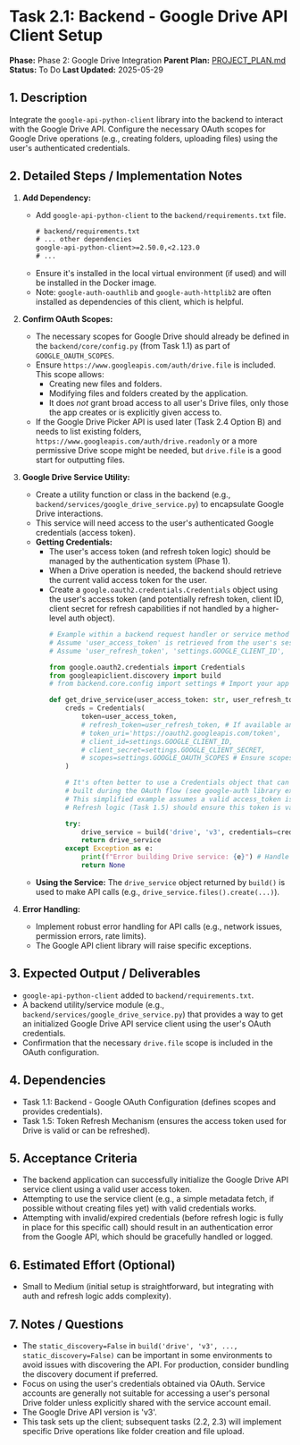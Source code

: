 # Task 2.1: Backend - Google Drive API Client Setup

**Phase:** Phase 2: Google Drive Integration
**Parent Plan:** [PROJECT_PLAN.md](PROJECT_PLAN.md)
**Status:** To Do
**Last Updated:** 2025-05-29

## 1. Description
Integrate the `google-api-python-client` library into the backend to interact with the Google Drive API. Configure the necessary OAuth scopes for Google Drive operations (e.g., creating folders, uploading files) using the user's authenticated credentials.

## 2. Detailed Steps / Implementation Notes

1.  **Add Dependency:**
    *   Add `google-api-python-client` to the `backend/requirements.txt` file.
        ```txt
        # backend/requirements.txt
        # ... other dependencies
        google-api-python-client>=2.50.0,<2.123.0
        # ...
        ```
    *   Ensure it's installed in the local virtual environment (if used) and will be installed in the Docker image.
    *   Note: `google-auth-oauthlib` and `google-auth-httplib2` are often installed as dependencies of this client, which is helpful.

2.  **Confirm OAuth Scopes:**
    *   The necessary scopes for Google Drive should already be defined in the `backend/core/config.py` (from Task 1.1) as part of `GOOGLE_OAUTH_SCOPES`.
    *   Ensure `https://www.googleapis.com/auth/drive.file` is included. This scope allows:
        *   Creating new files and folders.
        *   Modifying files and folders created by the application.
        *   It does *not* grant broad access to all user's Drive files, only those the app creates or is explicitly given access to.
    *   If the Google Drive Picker API is used later (Task 2.4 Option B) and needs to list existing folders, `https://www.googleapis.com/auth/drive.readonly` or a more permissive Drive scope might be needed, but `drive.file` is a good start for outputting files.

3.  **Google Drive Service Utility:**
    *   Create a utility function or class in the backend (e.g., `backend/services/google_drive_service.py`) to encapsulate Google Drive interactions.
    *   This service will need access to the user's authenticated Google credentials (access token).
    *   **Getting Credentials:**
        *   The user's access token (and refresh token logic) should be managed by the authentication system (Phase 1).
        *   When a Drive operation is needed, the backend should retrieve the current valid access token for the user.
        *   Create a `google.oauth2.credentials.Credentials` object using the user's access token (and potentially refresh token, client ID, client secret for refresh capabilities if not handled by a higher-level auth object).
            ```python
            # Example within a backend request handler or service method
            # Assume 'user_access_token' is retrieved from the user's session or auth context
            # Assume 'user_refresh_token', 'settings.GOOGLE_CLIENT_ID', 'settings.GOOGLE_CLIENT_SECRET' are available if refresh is handled here
            
            from google.oauth2.credentials import Credentials
            from googleapiclient.discovery import build
            # from backend.core.config import settings # Import your app settings

            def get_drive_service(user_access_token: str, user_refresh_token: str = None):
                creds = Credentials(
                    token=user_access_token,
                    # refresh_token=user_refresh_token, # If available and refresh is needed
                    # token_uri='https://oauth2.googleapis.com/token',
                    # client_id=settings.GOOGLE_CLIENT_ID,
                    # client_secret=settings.GOOGLE_CLIENT_SECRET,
                    # scopes=settings.GOOGLE_OAUTH_SCOPES # Ensure scopes match what token was granted for
                )

                # It's often better to use a Credentials object that can auto-refresh,
                # built during the OAuth flow (see google-auth library examples).
                # This simplified example assumes a valid access_token is provided.
                # Refresh logic (Task 1.5) should ensure this token is valid or can be refreshed.

                try:
                    drive_service = build('drive', 'v3', credentials=creds, static_discovery=False)
                    return drive_service
                except Exception as e:
                    print(f"Error building Drive service: {e}") # Handle appropriately
                    return None
            ```
    *   **Using the Service:** The `drive_service` object returned by `build()` is used to make API calls (e.g., `drive_service.files().create(...)`).

4.  **Error Handling:**
    *   Implement robust error handling for API calls (e.g., network issues, permission errors, rate limits).
    *   The Google API client library will raise specific exceptions.

## 3. Expected Output / Deliverables
*   `google-api-python-client` added to `backend/requirements.txt`.
*   A backend utility/service module (e.g., `backend/services/google_drive_service.py`) that provides a way to get an initialized Google Drive API service client using the user's OAuth credentials.
*   Confirmation that the necessary `drive.file` scope is included in the OAuth configuration.

## 4. Dependencies
*   Task 1.1: Backend - Google OAuth Configuration (defines scopes and provides credentials).
*   Task 1.5: Token Refresh Mechanism (ensures the access token used for Drive is valid or can be refreshed).

## 5. Acceptance Criteria
*   The backend application can successfully initialize the Google Drive API service client using a valid user access token.
*   Attempting to use the service client (e.g., a simple metadata fetch, if possible without creating files yet) with valid credentials works.
*   Attempting with invalid/expired credentials (before refresh logic is fully in place for this specific call) should result in an authentication error from the Google API, which should be gracefully handled or logged.

## 6. Estimated Effort (Optional)
*   Small to Medium (initial setup is straightforward, but integrating with auth and refresh logic adds complexity).

## 7. Notes / Questions
*   The `static_discovery=False` in `build('drive', 'v3', ..., static_discovery=False)` can be important in some environments to avoid issues with discovering the API. For production, consider bundling the discovery document if preferred.
*   Focus on using the user's credentials obtained via OAuth. Service accounts are generally not suitable for accessing a user's personal Drive folder unless explicitly shared with the service account email.
*   The Google Drive API version is 'v3'.
*   This task sets up the client; subsequent tasks (2.2, 2.3) will implement specific Drive operations like folder creation and file upload.